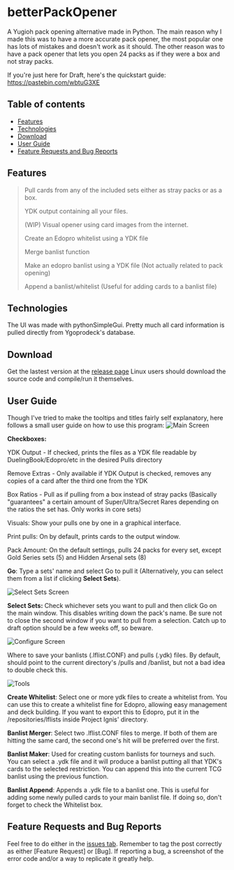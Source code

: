 # betterPackOpener
A Yugioh pack opening alternative made in Python. 
The main reason why I made this was to have a more accurate pack opener, the most popular one has lots of mistakes and doesn't work as it should. The other reason was to have a pack opener that lets you open 24 packs as if they were a box and not stray packs.

If you're just here for Draft, here's the quickstart guide: https://pastebin.com/wbtuG3XE

## Table of contents
* [Features](#features)
* [Technologies](#technologies)
* [Download](#download)
* [User Guide](#user-guide)
* [Feature Requests and Bug Reports](#feature-requests-and-bug-reports)

## Features
>Pull cards from any of the included sets either as stray packs or as a box.
>
>YDK output containing all your files.
>
>(WIP) Visual opener using card images from the internet.
>
>Create an Edopro whitelist using a YDK file
>
>Merge banlist function
>
>Make an edopro banlist using a YDK file (Not actually related to pack opening)
>
>Append a banlist/whitelist (Useful for adding cards to a banlist file)

## Technologies
The UI was made with pythonSimpleGui.
Pretty much all card information is pulled directly from Ygoprodeck's database.

## Download
Get the lastest version at the [release page](https://github.com/IasonNautica/betterPackOpener/releases/)
Linux users should download the source code and compile/run it themselves.

## User Guide
Though I've tried to make the tooltips and titles fairly self explanatory, here follows a small user guide on how to use this program:
![Main Screen](https://imgur.com/phlqmpP.png)

**Checkboxes:**

YDK Output - If checked, prints the files as a YDK file readable by DuelingBook/Edopro/etc in the desired Pulls directory

Remove Extras -  Only available if YDK Output is checked, removes any copies of a card after the third one from the YDK

Box Ratios - Pull as if pulling from a box instead of stray packs (Basically "guarantees" a certain amount of Super/Ultra/Secret Rares depending on the ratios the set has. Only works in core sets)

Visuals: Show your pulls one by one in a graphical interface.

Print pulls: On by default, prints cards to the output window.

Pack Amount: On the default settings, pulls 24 packs for every set, except Gold Series sets (5) and Hidden Arsenal sets (8)

**Go**: Type a sets' name and select Go to pull it (Alternatively, you can select them from a list if clicking **Select Sets**).

![Select Sets Screen](https://imgur.com/pBgud5i.png)

**Select Sets:**
Check whichever sets you want to pull and then click Go on the main window. This disables writing down the pack's name. Be sure not to close the second window if you want to pull from a selection.
Catch up to draft option should be a few weeks off, so beware.

![Configure Screen](https://imgur.com/NhVMiOr.png)

Where to save your banlists (.lflist.CONF) and pulls (.ydk) files. By default, should point to the current directory's /pulls and /banlist, but not a bad idea to double check this.

![Tools](https://imgur.com/6PK4z5R.png)

**Create Whitelist**: Select one or more ydk files to create a whitelist from. You can use this to create a whitelist fine for Edopro, allowing easy management and deck building. If you want to export this to Edopro, put it in the /repositories/lflists inside Project Ignis' directory.

**Banlist Merger**: Select two .lflist.CONF files to merge. If both of them are hitting the same card, the second one's hit will be preferred over the first.

**Banlist Maker**: Used for creating custom banlists for tourneys and such. You can select a .ydk file and it will produce a banlist putting all that YDK's cards to the selected restriction. You can append this into the current TCG banlist using the previous function.

**Banlist Append**:
Appends a .ydk file to a banlist one. This is useful for adding some newly pulled cards to your main banlist file. If doing so, don't forget to check the Whitelist box.

## Feature Requests and Bug Reports
Feel free to do either in the [issues tab](https://github.com/IasonNautica/betterPackOpener/issues). Remember to tag the post correctly as either [Feature Request] or [Bug].
If reporting a bug, a screenshot of the error code and/or a way to replicate it greatly help.
